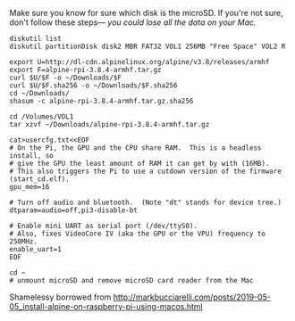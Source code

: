 Make sure you know for sure which disk is the microSD. If you're not sure, don't follow these steps— *you could lose all the data on your Mac.*
```
diskutil list
diskutil partitionDisk disk2 MBR FAT32 VOL1 256MB "Free Space" VOL2 R

export U=http://dl-cdn.alpinelinux.org/alpine/v3.8/releases/armhf
export F=alpine-rpi-3.8.4-armhf.tar.gz
curl $U/$F -o ~/Downloads/$F
curl $U/$F.sha256 -o ~/Downloads/$F.sha256
cd ~/Downloads/
shasum -c alpine-rpi-3.8.4-armhf.tar.gz.sha256

cd /Volumes/VOL1
tar xzvf ~/Downloads/alpine-rpi-3.8.4-armhf.tar.gz

cat>usercfg.txt<<EOF
# On the Pi, the GPU and the CPU share RAM.  This is a headless install, so 
# give the GPU the least amount of RAM it can get by with (16MB).
# This also triggers the Pi to use a cutdown version of the firmware (start_cd.elf).
gpu_mem=16

# Turn off audio and bluetooth.  (Note "dt" stands for device tree.)
dtparam=audio=off,pi3-disable-bt

# Enable mini UART as serial port (/dev/ttyS0).  
# Also, fixes VideoCore IV (aka the GPU or the VPU) frequency to 250MHz.
enable_uart=1
EOF

cd ~
# unmount microSD and remove microSD card reader from the Mac
```

Shamelessy borrowed from http://markbucciarelli.com/posts/2019-05-05_install-alpine-on-raspberry-pi-using-macos.html
